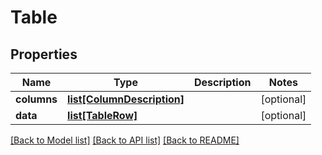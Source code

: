 # Table

## Properties
Name | Type | Description | Notes
------------ | ------------- | ------------- | -------------
**columns** | [**list[ColumnDescription]**](ColumnDescription.md) |  | [optional] 
**data** | [**list[TableRow]**](TableRow.md) |  | [optional] 

[[Back to Model list]](../README.md#documentation-for-models) [[Back to API list]](../README.md#documentation-for-api-endpoints) [[Back to README]](../README.md)


